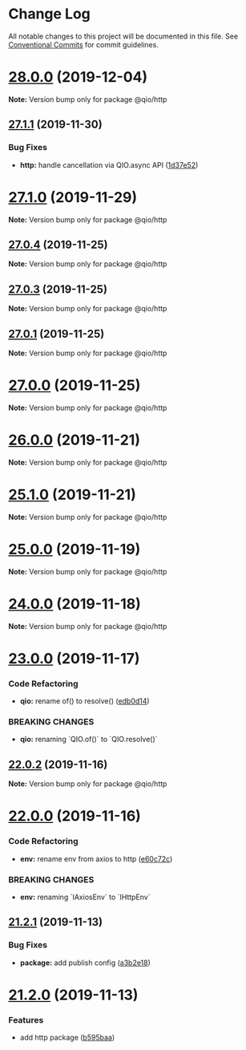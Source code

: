 # Change Log

All notable changes to this project will be documented in this file.
See [Conventional Commits](https://conventionalcommits.org) for commit guidelines.

# [28.0.0](https://github.com/tusharmath/qio/compare/v27.1.1...v28.0.0) (2019-12-04)

**Note:** Version bump only for package @qio/http





## [27.1.1](https://github.com/tusharmath/qio/compare/v27.1.0...v27.1.1) (2019-11-30)


### Bug Fixes

* **http:** handle cancellation via QIO.async API ([1d37e52](https://github.com/tusharmath/qio/commit/1d37e52a61bbd147a17ee4c4789b350ba1be6cec))





# [27.1.0](https://github.com/tusharmath/qio/compare/v27.0.5...v27.1.0) (2019-11-29)

**Note:** Version bump only for package @qio/http





## [27.0.4](https://github.com/tusharmath/qio/compare/v27.0.3...v27.0.4) (2019-11-25)

**Note:** Version bump only for package @qio/http





## [27.0.3](https://github.com/tusharmath/qio/compare/v27.0.2...v27.0.3) (2019-11-25)

**Note:** Version bump only for package @qio/http





## [27.0.1](https://github.com/tusharmath/qio/compare/v27.0.0...v27.0.1) (2019-11-25)

**Note:** Version bump only for package @qio/http





# [27.0.0](https://github.com/tusharmath/qio/compare/v26.0.5...v27.0.0) (2019-11-25)

**Note:** Version bump only for package @qio/http





# [26.0.0](https://github.com/tusharmath/qio/compare/v25.1.0...v26.0.0) (2019-11-21)

**Note:** Version bump only for package @qio/http





# [25.1.0](https://github.com/tusharmath/qio/compare/v25.0.0...v25.1.0) (2019-11-21)

**Note:** Version bump only for package @qio/http





# [25.0.0](https://github.com/tusharmath/qio/compare/v24.0.0...v25.0.0) (2019-11-19)

**Note:** Version bump only for package @qio/http





# [24.0.0](https://github.com/tusharmath/qio/compare/v23.0.0...v24.0.0) (2019-11-18)

**Note:** Version bump only for package @qio/http





# [23.0.0](https://github.com/tusharmath/qio/compare/v22.0.5...v23.0.0) (2019-11-17)


### Code Refactoring

* **qio:** rename of() to resolve() ([edb0d14](https://github.com/tusharmath/qio/commit/edb0d148fdbe4115fe1f664e765403288d590aae))


### BREAKING CHANGES

* **qio:** renaming \`QIO.of()\` to \`QIO.resolve()\`





## [22.0.2](https://github.com/tusharmath/qio/compare/v22.0.1...v22.0.2) (2019-11-16)

**Note:** Version bump only for package @qio/http





# [22.0.0](https://github.com/tusharmath/qio/compare/v21.2.1...v22.0.0) (2019-11-16)

### Code Refactoring

- **env:** rename env from axios to http ([e60c72c](https://github.com/tusharmath/qio/commit/e60c72cc951450f3f13104095a1f841526ca6ee1))

### BREAKING CHANGES

- **env:** renaming \`IAxiosEnv\` to \`IHttpEnv\`

## [21.2.1](https://github.com/tusharmath/qio/compare/v21.2.0...v21.2.1) (2019-11-13)

### Bug Fixes

- **package:** add publish config ([a3b2e18](https://github.com/tusharmath/qio/commit/a3b2e1812357fe11cfdbc614c877d99a1fd7e115))

# [21.2.0](https://github.com/tusharmath/qio/compare/v21.1.3...v21.2.0) (2019-11-13)

### Features

- add http package ([b595baa](https://github.com/tusharmath/qio/commit/b595baa2c5448daa357ccb6d4a13f6a816fa7223))
